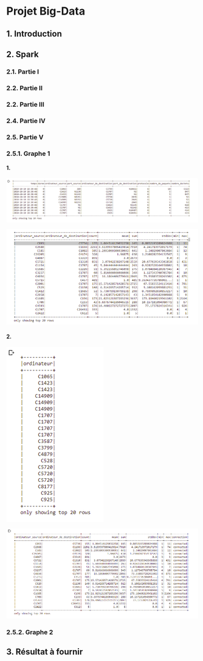 # Projet Big-Data


## 1. Introduction

## 2. Spark

### 2.1. Partie I

### 2.2. Partie II

### 2.2. Partie III

### 2.4. Partie IV

### 2.5. Partie V

### 2.5.1. Graphe 1
#### 1.
![alt text][logo1]

[logo1]: https://github.com/Tomgalanx/Big-Data/blob/main/BigData_Project/Screen1.png
![alt text][logo2]

[logo2]: https://github.com/Tomgalanx/Big-Data/blob/main/BigData_Project/Screen2.png

#### 2.
![alt text][logo5]

[logo5]: https://github.com/Tomgalanx/Big-Data/blob/main/BigData_Project/Screen5.png
![alt text][logo4]

[logo4]: https://github.com/Tomgalanx/Big-Data/blob/main/BigData_Project/Screen4.png

### 2.5.2. Graphe 2

## 3. Résultat à fournir
